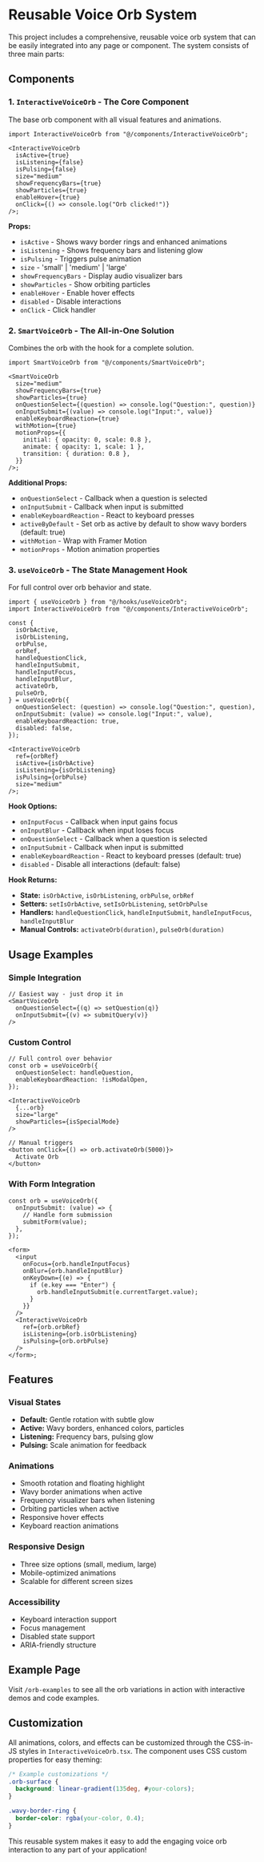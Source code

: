 # Reusable Voice Orb System

This project includes a comprehensive, reusable voice orb system that can be easily integrated into any page or component. The system consists of three main parts:

## Components

### 1. `InteractiveVoiceOrb` - The Core Component

The base orb component with all visual features and animations.

```tsx
import InteractiveVoiceOrb from "@/components/InteractiveVoiceOrb";

<InteractiveVoiceOrb
  isActive={true}
  isListening={false}
  isPulsing={false}
  size="medium"
  showFrequencyBars={true}
  showParticles={true}
  enableHover={true}
  onClick={() => console.log("Orb clicked!")}
/>;
```

**Props:**

- `isActive` - Shows wavy border rings and enhanced animations
- `isListening` - Shows frequency bars and listening glow
- `isPulsing` - Triggers pulse animation
- `size` - 'small' | 'medium' | 'large'
- `showFrequencyBars` - Display audio visualizer bars
- `showParticles` - Show orbiting particles
- `enableHover` - Enable hover effects
- `disabled` - Disable interactions
- `onClick` - Click handler

### 2. `SmartVoiceOrb` - The All-in-One Solution

Combines the orb with the hook for a complete solution.

```tsx
import SmartVoiceOrb from "@/components/SmartVoiceOrb";

<SmartVoiceOrb
  size="medium"
  showFrequencyBars={true}
  showParticles={true}
  onQuestionSelect={(question) => console.log("Question:", question)}
  onInputSubmit={(value) => console.log("Input:", value)}
  enableKeyboardReaction={true}
  withMotion={true}
  motionProps={{
    initial: { opacity: 0, scale: 0.8 },
    animate: { opacity: 1, scale: 1 },
    transition: { duration: 0.8 },
  }}
/>;
```

**Additional Props:**

- `onQuestionSelect` - Callback when a question is selected
- `onInputSubmit` - Callback when input is submitted
- `enableKeyboardReaction` - React to keyboard presses
- `activeByDefault` - Set orb as active by default to show wavy borders (default: true)
- `withMotion` - Wrap with Framer Motion
- `motionProps` - Motion animation properties

### 3. `useVoiceOrb` - The State Management Hook

For full control over orb behavior and state.

```tsx
import { useVoiceOrb } from "@/hooks/useVoiceOrb";
import InteractiveVoiceOrb from "@/components/InteractiveVoiceOrb";

const {
  isOrbActive,
  isOrbListening,
  orbPulse,
  orbRef,
  handleQuestionClick,
  handleInputSubmit,
  handleInputFocus,
  handleInputBlur,
  activateOrb,
  pulseOrb,
} = useVoiceOrb({
  onQuestionSelect: (question) => console.log("Question:", question),
  onInputSubmit: (value) => console.log("Input:", value),
  enableKeyboardReaction: true,
  disabled: false,
});

<InteractiveVoiceOrb
  ref={orbRef}
  isActive={isOrbActive}
  isListening={isOrbListening}
  isPulsing={orbPulse}
  size="medium"
/>;
```

**Hook Options:**

- `onInputFocus` - Callback when input gains focus
- `onInputBlur` - Callback when input loses focus
- `onQuestionSelect` - Callback when a question is selected
- `onInputSubmit` - Callback when input is submitted
- `enableKeyboardReaction` - React to keyboard presses (default: true)
- `disabled` - Disable all interactions (default: false)

**Hook Returns:**

- **State:** `isOrbActive`, `isOrbListening`, `orbPulse`, `orbRef`
- **Setters:** `setIsOrbActive`, `setIsOrbListening`, `setOrbPulse`
- **Handlers:** `handleQuestionClick`, `handleInputSubmit`, `handleInputFocus`, `handleInputBlur`
- **Manual Controls:** `activateOrb(duration)`, `pulseOrb(duration)`

## Usage Examples

### Simple Integration

```tsx
// Easiest way - just drop it in
<SmartVoiceOrb
  onQuestionSelect={(q) => setQuestion(q)}
  onInputSubmit={(v) => submitQuery(v)}
/>
```

### Custom Control

```tsx
// Full control over behavior
const orb = useVoiceOrb({
  onQuestionSelect: handleQuestion,
  enableKeyboardReaction: !isModalOpen,
});

<InteractiveVoiceOrb
  {...orb}
  size="large"
  showParticles={isSpecialMode}
/>

// Manual triggers
<button onClick={() => orb.activateOrb(5000)}>
  Activate Orb
</button>
```

### With Form Integration

```tsx
const orb = useVoiceOrb({
  onInputSubmit: (value) => {
    // Handle form submission
    submitForm(value);
  },
});

<form>
  <input
    onFocus={orb.handleInputFocus}
    onBlur={orb.handleInputBlur}
    onKeyDown={(e) => {
      if (e.key === "Enter") {
        orb.handleInputSubmit(e.currentTarget.value);
      }
    }}
  />
  <InteractiveVoiceOrb
    ref={orb.orbRef}
    isListening={orb.isOrbListening}
    isPulsing={orb.orbPulse}
  />
</form>;
```

## Features

### Visual States

- **Default:** Gentle rotation with subtle glow
- **Active:** Wavy borders, enhanced colors, particles
- **Listening:** Frequency bars, pulsing glow
- **Pulsing:** Scale animation for feedback

### Animations

- Smooth rotation and floating highlight
- Wavy border animations when active
- Frequency visualizer bars when listening
- Orbiting particles when active
- Responsive hover effects
- Keyboard reaction animations

### Responsive Design

- Three size options (small, medium, large)
- Mobile-optimized animations
- Scalable for different screen sizes

### Accessibility

- Keyboard interaction support
- Focus management
- Disabled state support
- ARIA-friendly structure

## Example Page

Visit `/orb-examples` to see all the orb variations in action with interactive demos and code examples.

## Customization

All animations, colors, and effects can be customized through the CSS-in-JS styles in `InteractiveVoiceOrb.tsx`. The component uses CSS custom properties for easy theming:

```css
/* Example customizations */
.orb-surface {
  background: linear-gradient(135deg, #your-colors);
}

.wavy-border-ring {
  border-color: rgba(your-color, 0.4);
}
```

This reusable system makes it easy to add the engaging voice orb interaction to any part of your application!
